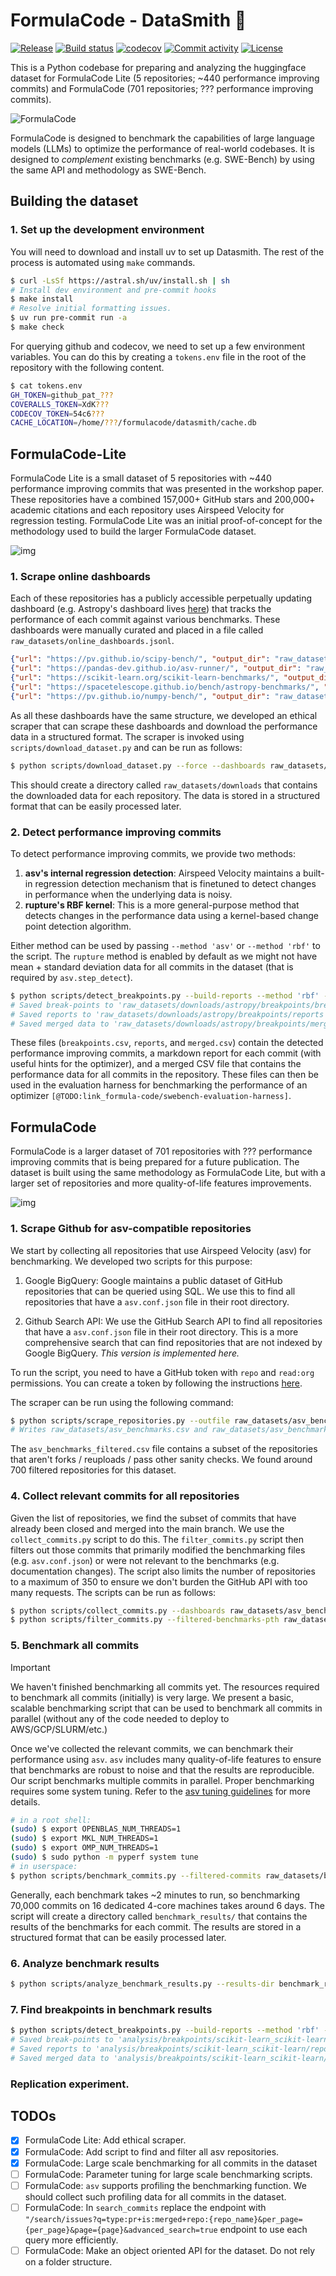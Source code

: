 # FormulaCode - DataSmith 🔨

[![Release](https://img.shields.io/github/v/release/formula-code/datasmith)](https://img.shields.io/github/v/release/formula-code/datasmith)
[![Build status](https://img.shields.io/github/actions/workflow/status/formula-code/datasmith/main.yml?branch=main)](https://github.com/formula-code/datasmith/actions/workflows/main.yml?query=branch%3Amain)
[![codecov](https://codecov.io/gh/formula-code/datasmith/branch/main/graph/badge.svg)](https://codecov.io/gh/formula-code/datasmith)
[![Commit activity](https://img.shields.io/github/commit-activity/m/formula-code/datasmith)](https://img.shields.io/github/commit-activity/m/formula-code/datasmith)
[![License](https://img.shields.io/github/license/formula-code/datasmith)](https://img.shields.io/github/license/formula-code/datasmith)

This is a Python codebase for preparing and analyzing the huggingface dataset for FormulaCode Lite (5 repositories; ~440 performance improving commits) and FormulaCode (701 repositories; ??? performance improving commits).

![FormulaCode](static/Fig1.png)

FormulaCode is designed to benchmark the capabilities of large language models (LLMs) to optimize the performance of real-world codebases. It is designed to _complement_ existing benchmarks (e.g. SWE-Bench) by using the same API and methodology as SWE-Bench.
<!-- , but offers four key improvements:

1. Human-relative metric. FormulaCode scores the ability of an LLM to optimize a codebase relative to the speedup achieved by human developers. This makes it harder to "saturate" FormulaCode as simply memorizing the performance improvements doesn't enable _better_ than human performance.

2. Higher granularity feedback. Test cases streamline constrain coding agents to a pass/fail reward that is too sparse  a signal for fostering iterative optimizations (like those necessary for RL-based agents or evolutionary algorithms like AlphaEvolve). Performance benchmarking and profilers provide more more nuanced feedback, allowing LLMs to learn from the performance characteristics of the codebase and make more informed decisions about how to optimize it.

3. Performance benchmarks v.s Unit Tests. Unit test suites are designed to protect against edge cases and common bugs. This makes them susceptible to overfitting, where an LLM can achieve high scores by simply memorizing the test cases without actually improving the codebase. Performance benchmarks, on the other hand, are designed to measure the performance of a codebase under realistic workloads for the most common use cases.

4. Real-world Benchmarking. An LLM that achieves better than human performance on FormulaCode for a particular problem is likely the best available solution for that problem. If well-documented, a good solution can be used by other developers to improve their own codebases. -->



## Building the dataset

### 1. Set up the development environment

You will need to download and install uv to set up Datasmith. The rest of the process is automated using `make` commands.

```bash
$ curl -LsSf https://astral.sh/uv/install.sh | sh
# Install dev environment and pre-commit hooks
$ make install
# Resolve initial formatting issues.
$ uv run pre-commit run -a
$ make check
```

For querying github and codecov, we need to set up a few environment variables. You can do this by creating a `tokens.env` file in the root of the repository with the following content.

```bash
$ cat tokens.env
GH_TOKEN=github_pat_???
COVERALLS_TOKEN=XdK???
CODECOV_TOKEN=54c6???
CACHE_LOCATION=/home/???/formulacode/datasmith/cache.db
```

## FormulaCode-Lite

FormulaCode Lite is a small dataset of 5 repositories with ~440 performance improving commits that was presented in the workshop paper. These repositories have a combined 157,000+ GitHub stars and 200,000+ academic citations and each repository uses Airspeed Velocity for regression testing. FormulaCode Lite was an initial proof-of-concept for the methodology used to build the larger FormulaCode dataset.

![img](static/Fig2.png)


### 1. Scrape online dashboards

Each of these repositories has a publicly accessible perpetually updating dashboard (e.g. Astropy's dashboard lives [here](https://spacetelescope.github.io/bench/astropy-benchmarks)) that tracks the performance of each commit against various benchmarks. These dashboards were manually curated and placed in a file called `raw_datasets/online_dashboards.jsonl`.

```json
{"url": "https://pv.github.io/scipy-bench/", "output_dir": "raw_datasets/downloads/scipy"}
{"url": "https://pandas-dev.github.io/asv-runner/", "output_dir": "raw_datasets/downloads/pandas"}
{"url": "https://scikit-learn.org/scikit-learn-benchmarks/", "output_dir": "raw_datasets/downloads/sklearn"}
{"url": "https://spacetelescope.github.io/bench/astropy-benchmarks/", "output_dir": "raw_datasets/downloads/astropy"}
{"url": "https://pv.github.io/numpy-bench/", "output_dir": "raw_datasets/downloads/numpy"}
```
As all these dashboards have the same structure, we developed an ethical scraper that can scrape these dashboards and download the performance data in a structured format. The scraper is invoked using `scripts/download_dataset.py` and can be run as follows:

```bash
$ python scripts/download_dataset.py --force --dashboards raw_datasets/online_dashboards.jsonl
```

This should create a directory called `raw_datasets/downloads` that contains the downloaded data for each repository. The data is stored in a structured format that can be easily processed later.


### 2. Detect performance improving commits

To detect performance improving commits, we provide two methods:
1. **asv's internal regression detection**: Airspeed Velocity maintains a built-in regression detection mechanism that is finetuned to detect changes in performance when the underlying data is noisy.
2. **rupture's RBF kernel**: This is a more general-purpose method that detects changes in the performance data using a kernel-based change point detection algorithm.

Either method can be used by passing `--method 'asv'` or `--method 'rbf'` to the script. The `rupture` method is enabled by default as we might not have mean + standard deviation data for all commits in the dataset (that is required by `asv.step_detect`).

```bash
$ python scripts/detect_breakpoints.py --build-reports --method 'rbf' --compute-coverage --dataset raw_datasets/downloads/astropy
# Saved break-points to 'raw_datasets/downloads/astropy/breakpoints/breakpoints.csv'.
# Saved reports to 'raw_datasets/downloads/astropy/breakpoints/reports'.
# Saved merged data to 'raw_datasets/downloads/astropy/breakpoints/merged.csv'.
```

These files (`breakpoints.csv`, `reports`, and `merged.csv`) contain the detected performance improving commits, a markdown report for each commit (with useful hints for the optimizer), and a merged CSV file that contains the performance data for all commits in the repository. These files can then be used in the evaluation harness for benchmarking the performance of an optimizer `[@TODO:link_formula-code/swebench-evaluation-harness]`.



## FormulaCode

FormulaCode is a larger dataset of 701 repositories with ??? performance improving commits that is being prepared for a future publication. The dataset is built using the same methodology as FormulaCode Lite, but with a larger set of repositories and more quality-of-life features improvements.

![img](static/CommitDist2.png)

### 1. Scrape Github for asv-compatible repositories

We start by collecting all repositories that use Airspeed Velocity (asv) for benchmarking. We developed two scripts for this purpose:

1. Google BigQuery: Google maintains a public dataset of GitHub repositories that can be queried using SQL. We use this to find all repositories that have a `asv.conf.json` file in their root directory.

2. Github Search API: We use the GitHub Search API to find all repositories that have a `asv.conf.json` file in their root directory. This is a more comprehensive search that can find repositories that are not indexed by Google BigQuery. _This version is implemented here._

To run the script, you need to have a GitHub token with `repo` and `read:org` permissions. You can create a token by following the instructions [here](https://docs.github.com/en/authentication/keeping-your-account-and-data-secure/creating-a-personal-access-token).


The scraper can be run using the following command:
```bash
$ python scripts/scrape_repositories.py --outfile raw_datasets/asv_benchmarks.csv
# Writes raw_datasets/asv_benchmarks.csv and raw_datasets/asv_benchmarks_filtered.csv
```

The `asv_benchmarks_filtered.csv` file contains a subset of the repositories that aren't forks / reuploads / pass other sanity checks. We found around 700 filtered repositories for this dataset.


### 4. Collect relevant commits for all repositories

Given the list of repositories, we find the subset of commits that have already been closed and merged into the main branch. We use the `collect_commits.py` script to do this. The `filter_commits.py` script then filters out those commits that primarily modified the benchmarking files (e.g. `asv.conf.json`) or were not relevant to the benchmarks (e.g. documentation changes). The script also limits the number of repositories to a maximum of 350 to ensure we don't burden the GitHub API with too many requests. The scripts can be run as follows:

```bash
$ python scripts/collect_commits.py --dashboards raw_datasets/asv_benchmarks_filtered.csv --outfile raw_datasets/benchmark_commits_merged.jsonl --max-pages 100
$ python scripts/filter_commits.py --filtered-benchmarks-pth raw_datasets/asv_benchmarks_filtered.csv --merged-commits-pth raw_datasets/benchmark_commits_merged.jsonl --output-pth raw_datasets/benchmark_commits_filtered.jsonl --max-repos 350 --threads 8 --procs 8
```
### 5. Benchmark all commits

> [!IMPORTANT]
> We haven't finished benchmarking all commits yet. The resources required to benchmark all commits (initially) is very large. We present a basic, scalable benchmarking script that can be used to benchmark all commits in parallel (without any of the code needed to deploy to AWS/GCP/SLURM/etc.)

Once we've collected the relevant commits, we can benchmark their performance using `asv`. `asv` includes many quality-of-life features to ensure that benchmarks are robust to noise and that the results are reproducible. Our script benchmarks multiple commits in parallel. Proper benchmarking requires some system tuning. Refer to the [asv tuning guidelines](https://asv.readthedocs.io/en/latest/tuning.html) for more details.

```bash
# in a root shell:
(sudo) $ export OPENBLAS_NUM_THREADS=1
(sudo) $ export MKL_NUM_THREADS=1
(sudo) $ export OMP_NUM_THREADS=1
(sudo) $ sudo python -m pyperf system tune
# in userspace:
$ python scripts/benchmark_commits.py --filtered-commits raw_datasets/benchmark_commits_filtered.jsonl --max-concurrency 15 --num-cores 4 --asv-args "--interleave-rounds --append-samples -a rounds=2 -a repeat=2" --output-dir benchmark_results/
```

Generally, each benchmark takes ~2 minutes to run, so benchmarking 70,000 commits on 16 dedicated 4-core machines takes around 6 days. The script will create a directory called `benchmark_results/` that contains the results of the benchmarks for each commit. The results are stored in a structured format that can be easily processed later.

### 6. Analyze benchmark results

```bash
$ python scripts/analyze_benchmark_results.py --results-dir benchmark_results/results --output-dir analysis/ --commit-metadata raw_datasets/benchmark_commits_filtered.jsonl --default-machine-name "docker"
```

### 7. Find breakpoints in benchmark results


```bash
$ python scripts/detect_breakpoints.py --build-reports --method 'rbf' --compute-coverage --dataset analysis/html/scikit-learn_scikit-learn --output-dir analysis/breakpoints/scikit-learn_scikit-learn
# Saved break-points to 'analysis/breakpoints/scikit-learn_scikit-learn/breakpoints.csv'.
# Saved reports to 'analysis/breakpoints/scikit-learn_scikit-learn/reports'.
# Saved merged data to 'analysis/breakpoints/scikit-learn_scikit-learn/merged.csv'.

```


### Replication experiment.



## TODOs

- [X] FormulaCode Lite: Add ethical scraper.
- [X] FormulaCode: Add script to find and filter all asv repositories.
- [X] FormulaCode: Large scale benchmarking for all commits in the dataset
- [ ] FormulaCode: Parameter tuning for large scale benchmarking scripts.
- [ ] FormulaCode: `asv` supports profiling the benchmarking function. We should collect such profiling data for all commits in the dataset.
- [ ] FormulaCode: In `search_commits` replace the endpoint with `"/search/issues?q=type:pr+is:merged+repo:{repo_name}&per_page={per_page}&page={page}&advanced_search=true` endpoint to use each query more efficiently.
- [ ] FormulaCode: Make an object oriented API for the dataset. Do not rely on a folder structure.
